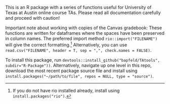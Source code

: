 This is an R package with a series of functions useful for University of Texas
at Austin online course TAs. Please read all documentation carefully and proceed with caution!

Important note about working with copies of the Canvas gradebook:
These functions are written for dataframes where the spaces have been preserved in column names. The preferred import method `rio::import("FILENAME")` will give the correct formatting.[^1] Alternatively, you can use `read.csv("FILENAME", header = T, sep = ",", check.names = FALSE)`.   

To install this package, run `devtools::install_github("bapfeld/TAtools", subdir="R-Package"))`.  Alternatively, navigate up one level in this repo, download the most recent package source file and install using `install.packages("~/path/to/file", repos = NULL, type = "source")`.

[^1]: If you do not have rio installed already, install using `install.packages("rio")`.
